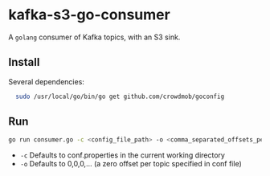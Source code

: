 kafka-s3-go-consumer
====================

A `golang` consumer of Kafka topics, with an S3 sink.

Install
--------------------
Several dependencies:

```bash
  sudo /usr/local/go/bin/go get github.com/crowdmob/goconfig
```

Run
--------------------
```bash
go run consumer.go -c <config_file_path> -o <comma_separated_offsets_per_topic>
```

* `-c` Defaults to conf.properties in the current working directory
* `-o` Defaults to 0,0,0,... (a zero offset per topic specified in conf file)
